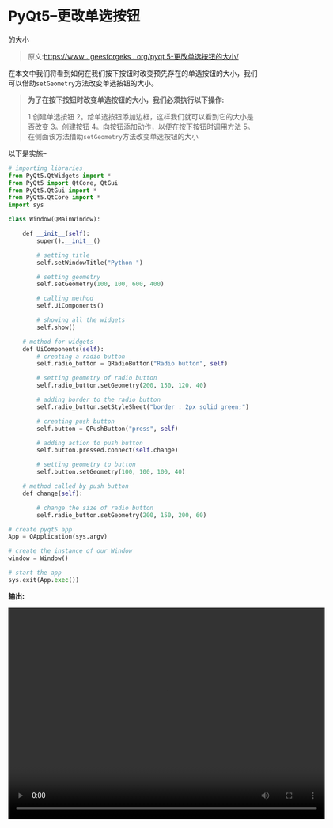 # PyQt5–更改单选按钮

的大小

> 原文:[https://www . geesforgeks . org/pyqt 5-更改单选按钮的大小/](https://www.geeksforgeeks.org/pyqt5-change-the-size-of-radio-button/)

在本文中我们将看到如何在我们按下按钮时改变预先存在的单选按钮的大小，我们可以借助`setGeometry`方法改变单选按钮的大小。

> **为了在按下按钮时改变单选按钮的大小，我们必须执行以下操作:**
> 
> 1.创建单选按钮
> 2。给单选按钮添加边框，这样我们就可以看到它的大小是否改变
> 3。创建按钮
> 4。向按钮添加动作，以便在按下按钮时调用方法
> 5。在侧面该方法借助`setGeometry`方法改变单选按钮的大小

以下是实施–

```py
# importing libraries
from PyQt5.QtWidgets import * 
from PyQt5 import QtCore, QtGui
from PyQt5.QtGui import * 
from PyQt5.QtCore import * 
import sys

class Window(QMainWindow):

    def __init__(self):
        super().__init__()

        # setting title
        self.setWindowTitle("Python ")

        # setting geometry
        self.setGeometry(100, 100, 600, 400)

        # calling method
        self.UiComponents()

        # showing all the widgets
        self.show()

    # method for widgets
    def UiComponents(self):
        # creating a radio button
        self.radio_button = QRadioButton("Radio button", self)

        # setting geometry of radio button
        self.radio_button.setGeometry(200, 150, 120, 40)

        # adding border to the radio button
        self.radio_button.setStyleSheet("border : 2px solid green;")

        # creating push button
        self.button = QPushButton("press", self)

        # adding action to push button
        self.button.pressed.connect(self.change)

        # setting geometry to button
        self.button.setGeometry(100, 100, 100, 40)

    # method called by push button
    def change(self):

        # change the size of radio button
        self.radio_button.setGeometry(200, 150, 200, 60)

# create pyqt5 app
App = QApplication(sys.argv)

# create the instance of our Window
window = Window()

# start the app
sys.exit(App.exec())
```

**输出:**

<video class="wp-video-shortcode" id="video-395760-1" width="640" height="428" preload="metadata" controls=""><source type="video/mp4" src="https://media.geeksforgeeks.org/wp-content/uploads/20200409223609/Python-09-04-2020-22_33_02.mp4?_=1">[https://media.geeksforgeeks.org/wp-content/uploads/20200409223609/Python-09-04-2020-22_33_02.mp4](https://media.geeksforgeeks.org/wp-content/uploads/20200409223609/Python-09-04-2020-22_33_02.mp4)</video>